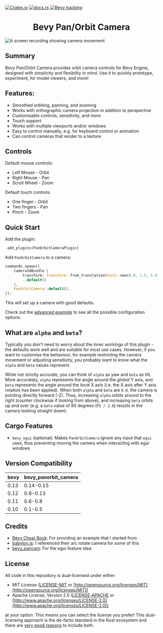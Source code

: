 [![Crates.io](https://img.shields.io/crates/v/bevy_panorbit_camera)](https://crates.io/crates/bevy_panorbit_camera)
[![docs.rs](https://docs.rs/bevy_panorbit_camera/badge.svg)](https://docs.rs/bevy_panorbit_camera)
[![Bevy tracking](https://img.shields.io/badge/Bevy%20tracking-released%20version-lightblue)](https://github.com/bevyengine/bevy/blob/main/docs/plugins_guidelines.md#main-branch-tracking)

<div style="text-align: center">
  <h1>Bevy Pan/Orbit Camera</h1>
</div>

![A screen recording showing camera movement](https://user-images.githubusercontent.com/7709415/230715348-eb19d9a8-4826-4a73-a039-02cacdcb3dc9.gif "Demo of bevy_panorbit_camera")

## Summary

Bevy Pan/Orbit Camera provides orbit camera controls for Bevy Engine, designed with simplicity and flexibility in mind.
Use it to quickly prototype, experiment, for model viewers, and more!

## Features:

- Smoothed orbiting, panning, and zooming
- Works with orthographic camera projection in addition to perspective
- Customisable controls, sensitivity, and more
- Touch support
- Works with multiple viewports and/or windows
- Easy to control manually, e.g. for keyboard control or animation
- Can control cameras that render to a texture

## Controls

Default mouse controls:

- Left Mouse - Orbit
- Right Mouse - Pan
- Scroll Wheel - Zoom

Default touch controls:

- One finger - Orbit
- Two fingers - Pan
- Pinch - Zoom

## Quick Start

Add the plugin:

```rust ignore
.add_plugins(PanOrbitCameraPlugin)
```

Add `PanOrbitCamera` to a camera:

```rust ignore
commands.spawn((
    Camera3dBundle {
        transform: Transform::from_translation(Vec3::new(0.0, 1.5, 5.0)),
        ..default()
    },
    PanOrbitCamera::default(),
));
```

This will set up a camera with good defaults.

Check out the [advanced example](https://github.com/Plonq/bevy_panorbit_camera/tree/master/examples/advanced.rs) to see
all the possible configuration options.

## What are `alpha` and `beta`?

Typically you don't need to worry about the inner workings of this plugin - the defaults work well and are suitable for
most use cases. However, if you want to customise the behaviour, for example restricting the camera movement or
adjusting sensitivity, you probably want to know what the `alpha` and `beta` values represent.

While not strictly accurate, you can think of `alpha` as yaw and `beta` as tilt. More accurately, `alpha` represents the
angle around the _global_ Y axis, and `beta` represents the angle around the _local_ X axis (i.e. the X axis after Y
axis rotation has been applied). When both `alpha` and `beta` are `0.0`, the camera is pointing directly forward (-Z).
Thus, increasing `alpha` orbits around to the right (counter clockwise if looking from above), and increasing `beta`
orbits up and over (e.g. a `beta` value of 90 degrees (`PI / 2.0`) results in the camera looking straight down).

## Cargo Features

- `bevy_egui` (optional): Makes `PanOrbitCamera` ignore any input that `egui` uses, thus preventing moving the camera
  when interacting with egui windows

## Version Compatibility

| bevy | bevy_panorbit_camera |
|------|----------------------|
| 0.13 | 0.14-0.15            |
| 0.12 | 0.9-0.13             |
| 0.11 | 0.6-0.8              |
| 0.10 | 0.1-0.5              |

## Credits

- [Bevy Cheat Book](https://bevy-cheatbook.github.io): For providing an example that I started from
- [babylon.js](https://www.babylonjs.com): I referenced their arc rotate camera for some of this
- [bevy_pancam](https://github.com/johanhelsing/bevy_pancam): For the egui feature idea

## License

All code in this repository is dual-licensed under either:

* MIT License ([LICENSE-MIT](LICENSE-MIT) or [http://opensource.org/licenses/MIT](http://opensource.org/licenses/MIT))
* Apache License, Version 2.0 ([LICENSE-APACHE](LICENSE-APACHE)
  or [http://www.apache.org/licenses/LICENSE-2.0](http://www.apache.org/licenses/LICENSE-2.0))

at your option.
This means you can select the license you prefer!
This dual-licensing approach is the de-facto standard in the Rust ecosystem and there
are [very good reasons](https://github.com/bevyengine/bevy/issues/2373) to include both.
